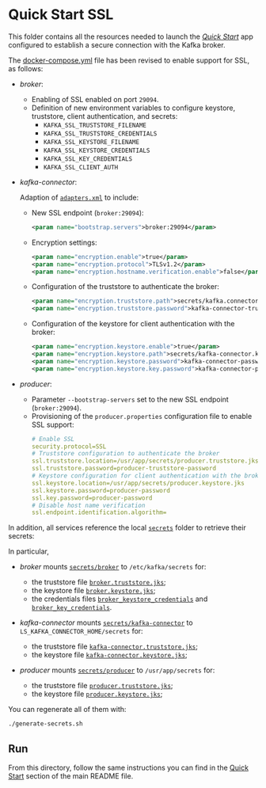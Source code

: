 # Quick Start SSL

This folder contains all the resources needed to launch the [_Quick Start_](../../README.md#quick-start) app configured to establish a secure connection with the Kafka broker.

The [docker-compose.yml](docker-compose.yml) file has been revised to enable support for SSL, as follows:

- _broker_:
  - Enabling of SSL enabled on port `29094`.
  - Definition of new environment variables to configure keystore, truststore, client authentication, and secrets:
    - `KAFKA_SSL_TRUSTSTORE_FILENAME`
    - `KAFKA_SSL_TRUSTSTORE_CREDENTIALS`
    - `KAFKA_SSL_KEYSTORE_FILENAME`
    - `KAFKA_SSL_KEYSTORE_CREDENTIALS`
    - `KAFKA_SSL_KEY_CREDENTIALS`
    - `KAFKA_SSL_CLIENT_AUTH`
- _kafka-connector_:

  Adaption of [`adapters.xml`](./adapters.xml) to include:
  - New SSL endpoint (`broker:29094`):
    ```xml
    <param name="bootstrap.servers">broker:29094</param>
    ```
  - Encryption settings:
    ```xml
    <param name="encryption.enable">true</param>
    <param name="encryption.protocol">TLSv1.2</param>
    <param name="encryption.hostname.verification.enable">false</param>
    ```
  - Configuration of the truststore to authenticate the broker:
    ```xml
    <param name="encryption.truststore.path">secrets/kafka.connector.truststore.jks</param>
    <param name="encryption.truststore.password">kafka-connector-truststore-password</param>
    ```
  - Configuration of the keystore for client authentication with the broker:
    ```xml
    <param name="encryption.keystore.enable">true</param>
    <param name="encryption.keystore.path">secrets/kafka-connector.keystore.jks</param>
    <param name="encryption.keystore.password">kafka-connector-password</param>
    <param name="encryption.keystore.key.password">kafka-connector-password</param>
    ```
- _producer_:
  - Parameter `--bootstrap-servers` set to the new SSL endpoint (`broker:29094`).
  - Provisioning of the `producer.properties` configuration file to enable SSL support:
    ```yaml
    # Enable SSL
    security.protocol=SSL
    # Truststore configuration to authenticate the broker
    ssl.truststore.location=/usr/app/secrets/producer.truststore.jks
    ssl.truststore.password=producer-truststore-password
    # Keystore configuration for client authentication with the broker
    ssl.keystore.location=/usr/app/secrets/producer.keystore.jks
    ssl.keystore.password=producer-password
    ssl.key.password=producer-password
    # Disable host name verification
    ssl.endpoint.identification.algorithm=
    ```  

In addition, all services reference the local [`secrets`](../compose-templates/secrets/) folder to retrieve their secrets:

In particular, 

- _broker_ mounts [`secrets/broker`](../compose-templates/secrets/broker/) to `/etc/kafka/secrets` for:
  - the truststore file [`broker.truststore.jks`](../compose-templates/secrets/broker/broker.truststore.jks);
  - the keystore file [`broker.keystore.jks`](../compose-templates/secrets/broker/broker.keystore.jks);
  - the credentials files [`broker_keystore_credentials`](../compose-templates/secrets/broker/broker_keystore_credentials) and [`broker_key_credentials`](../compose-templates/secrets/broker/broker_key_credentials).

- _kafka-connector_ mounts [`secrets/kafka-connector`](../compose-templates/secrets/kafka-connector/) to `LS_KAFKA_CONNECTOR_HOME/secrets` for:
  -  the truststore file [`kafka-connector.truststore.jks`](../compose-templates/secrets/kafka-connector/kafka-connector.truststore.jks);
  -  the keystore file [`kafka-connector.keystore.jks`](../compose-templates/secrets/kafka-connector/kafka-connector.keystore.jks);

- _producer_ mounts [`secrets/producer`](../compose-templates/secrets/producer/) to `/usr/app/secrets` for:
  -  the truststore file [`producer.truststore.jks`](../compose-templates/secrets/producer/producer.truststore.jks);
  -  the keystore file [`producer.keystore.jks`](../compose-templates/secrets/producer/producer.keystore.jks);

You can regenerate all of them with:

```sh
./generate-secrets.sh
```

## Run

From this directory, follow the same instructions you can find in the [Quick Start](../../README.md#run) section of the main README file.
